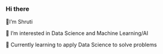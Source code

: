 ### Hi there 
👋I’m Shruti

👀 I’m interested in Data Science and Machine Learning/AI

🌱 Currently learning to apply Data Science to solve problems


<!--
**shrutiraj25/shrutiraj25** is a ✨ _special_ ✨ repository because its `README.md` (this file) appears on your GitHub profile.

Here are some ideas to get you started:
👋 I’m Shruti
👀 I’m interested in Data Science and Machine Learning
🌱 Currently learning to apply Data Science and Machine Learning to solve problems
-->
